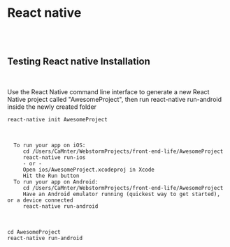# React native

<br>
<br>

## Testing React native Installation  
 
<br>

Use the React Native command line interface to generate a new React Native project called "AwesomeProject", then run react-native run-android inside the newly created folder
    
```{r, engine='bash', count_lines}
react-native init AwesomeProject
```   

<br>

      To run your app on iOS:
         cd /Users/CaMnter/WebstormProjects/front-end-life/AwesomeProject
         react-native run-ios
         - or -
         Open ios/AwesomeProject.xcodeproj in Xcode
         Hit the Run button
      To run your app on Android:
         cd /Users/CaMnter/WebstormProjects/front-end-life/AwesomeProject
         Have an Android emulator running (quickest way to get started), or a device connected
         react-native run-android

<br>

```{r, engine='bash', count_lines}
cd AwesomeProject
react-native run-android
```  

<br>

 